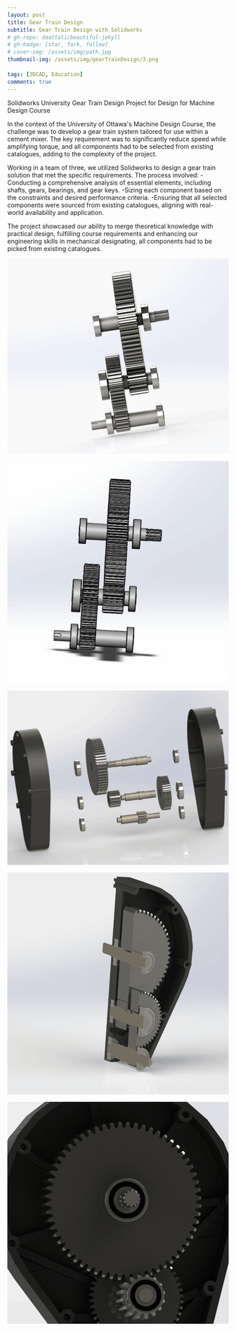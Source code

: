 ```yaml
---
layout: post
title: Gear Train Design
subtitle: Gear Train Design with Solidworks 
# gh-repo: daattali/beautiful-jekyll
# gh-badge: [star, fork, follow]
# cover-img: /assets/img/path.jpg
thumbnail-img: /assets/img/gearTrainDesign/3.png

tags: [3DCAD, Education]
comments: true
---
```

Solidworks University Gear Train Design Project for Design for Machine Design Course

In the context of the University of Ottawa's Machine Design Course, the challenge was to develop a gear train system tailored for use within a cement mixer. The key requirement was to significantly reduce speed while amplifying torque, and all components had to be selected from existing catalogues, adding to the complexity of the project.

Working in a team of three, we utilized Solidworks to design a gear train solution that met the specific requirements. The process involved:
-Conducting a comprehensive analysis of essential elements, including shafts, gears, bearings, and gear keys. 
-Sizing each component based on the constraints and desired performance criteria. 
-Ensuring that all selected components were sourced from existing catalogues, aligning with real-world availability and application. 

The project showcased our ability to merge theoretical knowledge with practical design, fulfilling course requirements and enhancing our engineering skills in mechanical designating, all components had to be picked from existing catalogues.

![gearTrainDesign](/assets/img/gearTrainDesign/1.png)

![gearTrainDesign](/assets/img/gearTrainDesign/2.png)

![gearTrainDesign](/assets/img/gearTrainDesign/3.png)

![gearTrainDesign](/assets/img/gearTrainDesign/4.png)

![gearTrainDesign](/assets/img/gearTrainDesign/5.png)
